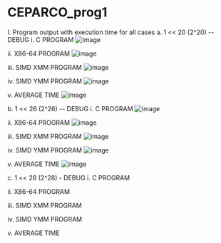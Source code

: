 # CEPARCO_prog1

I. Program output with execution time for all cases 
a. 1 << 20 (2^20) -- DEBUG
 i. C PROGRAM
 ![image](https://github.com/user-attachments/assets/c80d7e68-782d-4670-a765-016f556fb1f0)

 ii. X86-64 PROGRAM
 ![image](https://github.com/user-attachments/assets/edcc08e1-f27c-4794-8a96-fb429a91e7f3)

 iii. SIMD XMM PROGRAM
 ![image](https://github.com/user-attachments/assets/ae02060c-2d45-4c0f-a4a0-f432e02877bd)

 iv. SIMD YMM PROGRAM
 ![image](https://github.com/user-attachments/assets/f75e8204-d2de-4954-a7e4-fa0897d806f9)

 v. AVERAGE TIME
 ![image](https://github.com/user-attachments/assets/1ac549a6-5a27-4ce7-ae35-211748b272d3)

b. 1 << 26 (2^26) -- DEBUG
 i. C PROGRAM
 ![image](https://github.com/user-attachments/assets/42a62888-64a0-4f05-a9e2-f8034a5371e8)

 ii. X86-64 PROGRAM
 ![image](https://github.com/user-attachments/assets/3c548b9a-559f-4430-9b5c-ea2180b50258)

 iii. SIMD XMM PROGRAM
 ![image](https://github.com/user-attachments/assets/f8b92533-65cf-4f00-96c1-a12906ad2809)

 iv. SIMD YMM PROGRAM
 ![image](https://github.com/user-attachments/assets/39a2251c-3d5c-4729-b0ee-3fc379cfbbe3)

 v. AVERAGE TIME
 ![image](https://github.com/user-attachments/assets/dc021e77-1975-48bc-a1a9-b867122e22dc)

c. 1 << 28 (2^28) - DEBUG
 i. C PROGRAM
 
 ii. X86-64 PROGRAM
 
 iii. SIMD XMM PROGRAM
 
 iv. SIMD YMM PROGRAM

 v. AVERAGE TIME
